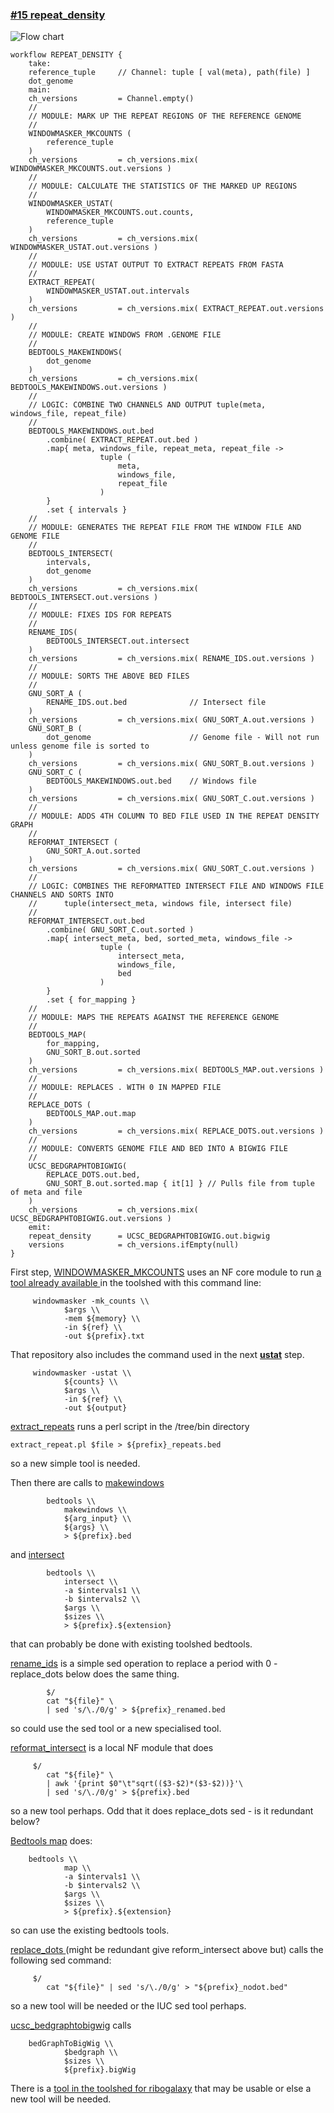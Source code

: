 ### [#15 repeat_density](https://github.com/sanger-tol/treeval/blob/dev/subworkflows/local/repeat_density.nf)



![Flow chart](https://raw.githubusercontent.com/sanger-tol/treeval/dev/docs/images/v1-1-0/treeval_1_1_0_repeat_density.png)


```
workflow REPEAT_DENSITY {
    take:
    reference_tuple     // Channel: tuple [ val(meta), path(file) ]
    dot_genome
    main:
    ch_versions         = Channel.empty()
    //
    // MODULE: MARK UP THE REPEAT REGIONS OF THE REFERENCE GENOME
    //
    WINDOWMASKER_MKCOUNTS (
        reference_tuple
    )
    ch_versions         = ch_versions.mix( WINDOWMASKER_MKCOUNTS.out.versions )
    //
    // MODULE: CALCULATE THE STATISTICS OF THE MARKED UP REGIONS
    //
    WINDOWMASKER_USTAT(
        WINDOWMASKER_MKCOUNTS.out.counts,
        reference_tuple
    )
    ch_versions         = ch_versions.mix( WINDOWMASKER_USTAT.out.versions )
    //
    // MODULE: USE USTAT OUTPUT TO EXTRACT REPEATS FROM FASTA
    //
    EXTRACT_REPEAT(
        WINDOWMASKER_USTAT.out.intervals
    )
    ch_versions         = ch_versions.mix( EXTRACT_REPEAT.out.versions )
    //
    // MODULE: CREATE WINDOWS FROM .GENOME FILE
    //
    BEDTOOLS_MAKEWINDOWS(
        dot_genome
    )
    ch_versions         = ch_versions.mix( BEDTOOLS_MAKEWINDOWS.out.versions )
    //
    // LOGIC: COMBINE TWO CHANNELS AND OUTPUT tuple(meta, windows_file, repeat_file)
    //
    BEDTOOLS_MAKEWINDOWS.out.bed
        .combine( EXTRACT_REPEAT.out.bed )
        .map{ meta, windows_file, repeat_meta, repeat_file ->
                    tuple (
                        meta,
                        windows_file,
                        repeat_file
                    )
        }
        .set { intervals }
    //
    // MODULE: GENERATES THE REPEAT FILE FROM THE WINDOW FILE AND GENOME FILE
    //
    BEDTOOLS_INTERSECT(
        intervals,
        dot_genome
    )
    ch_versions         = ch_versions.mix( BEDTOOLS_INTERSECT.out.versions )
    //
    // MODULE: FIXES IDS FOR REPEATS
    //
    RENAME_IDS(
        BEDTOOLS_INTERSECT.out.intersect
    )
    ch_versions         = ch_versions.mix( RENAME_IDS.out.versions )
    //
    // MODULE: SORTS THE ABOVE BED FILES
    //
    GNU_SORT_A (
        RENAME_IDS.out.bed              // Intersect file
    )
    ch_versions         = ch_versions.mix( GNU_SORT_A.out.versions )
    GNU_SORT_B (
        dot_genome                      // Genome file - Will not run unless genome file is sorted to
    )
    ch_versions         = ch_versions.mix( GNU_SORT_B.out.versions )
    GNU_SORT_C (
        BEDTOOLS_MAKEWINDOWS.out.bed    // Windows file
    )
    ch_versions         = ch_versions.mix( GNU_SORT_C.out.versions )
    //
    // MODULE: ADDS 4TH COLUMN TO BED FILE USED IN THE REPEAT DENSITY GRAPH
    //
    REFORMAT_INTERSECT (
        GNU_SORT_A.out.sorted
    )
    ch_versions         = ch_versions.mix( GNU_SORT_C.out.versions )
    //
    // LOGIC: COMBINES THE REFORMATTED INTERSECT FILE AND WINDOWS FILE CHANNELS AND SORTS INTO
    //      tuple(intersect_meta, windows file, intersect file)
    //
    REFORMAT_INTERSECT.out.bed
        .combine( GNU_SORT_C.out.sorted )
        .map{ intersect_meta, bed, sorted_meta, windows_file ->
                    tuple (
                        intersect_meta,
                        windows_file,
                        bed
                    )
        }
        .set { for_mapping }
    //
    // MODULE: MAPS THE REPEATS AGAINST THE REFERENCE GENOME
    //
    BEDTOOLS_MAP(
        for_mapping,
        GNU_SORT_B.out.sorted
    )
    ch_versions         = ch_versions.mix( BEDTOOLS_MAP.out.versions )
    //
    // MODULE: REPLACES . WITH 0 IN MAPPED FILE
    //
    REPLACE_DOTS (
        BEDTOOLS_MAP.out.map
    )
    ch_versions         = ch_versions.mix( REPLACE_DOTS.out.versions )
    //
    // MODULE: CONVERTS GENOME FILE AND BED INTO A BIGWIG FILE
    //
    UCSC_BEDGRAPHTOBIGWIG(
        REPLACE_DOTS.out.bed,
        GNU_SORT_B.out.sorted.map { it[1] } // Pulls file from tuple of meta and file
    )
    ch_versions         = ch_versions.mix( UCSC_BEDGRAPHTOBIGWIG.out.versions )
    emit:
    repeat_density      = UCSC_BEDGRAPHTOBIGWIG.out.bigwig
    versions            = ch_versions.ifEmpty(null)
}
```


First step, [WINDOWMASKER_MKCOUNTS](https://github.com/sanger-tol/treeval/blob/dev/modules/nf-core/windowmasker/mk_counts/main.nf)
uses an NF core module to run [a tool already available ](https://toolshed.g2.bx.psu.edu/view/yating-l/windowmasker_2_5_0/f80c9e6700ba) in the toolshed
with this command line:


```
     windowmasker -mk_counts \\
            $args \\
            -mem ${memory} \\
            -in ${ref} \\
            -out ${prefix}.txt
```


That repository also includes the command used in the next **[ustat](https://github.com/sanger-tol/treeval/blob/dev/modules/nf-core/windowmasker/mk_counts/main.nf)** step.


```
     windowmasker -ustat \\
            ${counts} \\
            $args \\
            -in ${ref} \\
            -out ${output}
```


[extract_repeats](https://github.com/sanger-tol/treeval/blob/dev/modules/local/extract_repeat.nf) runs a perl script in the /tree/bin directory


```
extract_repeat.pl $file > ${prefix}_repeats.bed
```


so a new simple tool is needed.

Then there are calls to [makewindows](https://github.com/sanger-tol/treeval/blob/dev/modules/nf-core/bedtools/makewindows/main.nf)

```
        bedtools \\
            makewindows \\
            ${arg_input} \\
            ${args} \\
            > ${prefix}.bed
```


and [intersect](https://github.com/sanger-tol/treeval/blob/dev/modules/nf-core/bedtools/intersect/main.nf)


```
        bedtools \\
            intersect \\
            -a $intervals1 \\
            -b $intervals2 \\
            $args \\
            $sizes \\
            > ${prefix}.${extension}
```


 that can probably be done with existing toolshed bedtools.

[rename_ids](https://github.com/sanger-tol/treeval/blob/dev/modules/local/rename_ids.nf) is a simple sed operation to replace a
period with 0 - replace_dots below does the same thing.


```
        $/
        cat "${file}" \
        | sed 's/\./0/g' > ${prefix}_renamed.bed
```


so could use the sed tool or a new specialised tool.

[reformat_intersect](https://github.com/sanger-tol/treeval/blob/dev/modules/local/reformat_intersect.nf) is a local NF module that does


```
     $/
        cat "${file}" \
        | awk '{print $0"\t"sqrt(($3-$2)*($3-$2))}'\
        | sed 's/\./0/g' > ${prefix}.bed
```


so a new tool perhaps. Odd that it does replace_dots sed - is it redundant below?

[Bedtools map](https://github.com/sanger-tol/treeval/blob/dev/modules/nf-core/bedtools/map/main.nf) does:


```
    bedtools \\
            map \\
            -a $intervals1 \\
            -b $intervals2 \\
            $args \\
            $sizes \\
            > ${prefix}.${extension}
```


so can use the existing bedtools tools.

[replace_dots ](https://github.com/sanger-tol/treeval/blob/dev/modules/local/replace_dots.nf) (might be redundant give reform_intersect above but) calls the following sed command:


```
     $/
        cat "${file}" | sed 's/\./0/g' > "${prefix}_nodot.bed"
```


so a new tool will be needed or the IUC sed tool perhaps.

[ucsc_bedgraphtobigwig](https://github.com/sanger-tol/treeval/blob/dev/modules/nf-core/ucsc/bedgraphtobigwig/main.nf) calls


```
    bedGraphToBigWig \\
            $bedgraph \\
            $sizes \\
            ${prefix}.bigWig
```


There is a [tool in the toolshed for ribogalaxy](https://toolshed.g2.bx.psu.edu/view/jackcurragh/ribogalaxy_bedgraphtobigwig/66f3a55ff2ec) that may be usable
or else a new tool will be needed.

